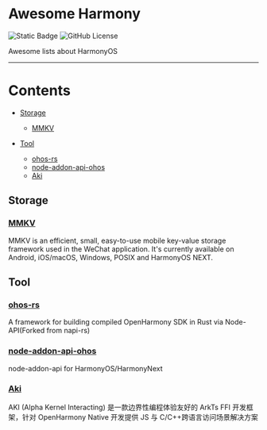 # Awesome Harmony

![Static Badge](https://img.shields.io/badge/PR-Welcome-green) ![GitHub License](https://img.shields.io/github/license/:richerfu/:awesome-harmony)

Awesome lists about HarmonyOS

---

# Contents

- [Storage](#storage)

  - [MMKV](#mmkv)

- [Tool](#tool)
  - [ohos-rs](#ohos-rs)
  - [node-addon-api-ohos](#node-addon-api-ohos)
  - [Aki](#aki)

## Storage

### [MMKV](https://github.com/Tencent/MMKV)

MMKV is an efficient, small, easy-to-use mobile key-value storage framework used in the WeChat application. It's currently available on Android, iOS/macOS, Windows, POSIX and HarmonyOS NEXT.

## Tool

### [ohos-rs](https://github.com/ohos-rs/ohos-rs)

A framework for building compiled OpenHarmony SDK in Rust via Node-API(Forked from napi-rs)

### [node-addon-api-ohos](https://github.com/richerfu/node-addon-api-ohos)

node-addon-api for HarmonyOS/HarmonyNext

### [Aki](https://gitee.com/openharmony-sig/aki)

AKI (Alpha Kernel Interacting) 是一款边界性编程体验友好的 ArkTs FFI 开发框架，针对 OpenHarmony Native 开发提供 JS 与 C/C++跨语言访问场景解决方案
